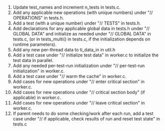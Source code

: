 1.  Update test_names and increment n_tests in tests.c.
2.  Add any applicable new operations (with unique numbers) under "// OPERATIONS" in tests.h.
3.  Add a test (with a unique number) under "// TESTS" in tests.h.
4.  Add declarations for any applicable global data in tests.h under "// GLOBAL DATA" and initialize as needed under "// GLOBAL DATA" in tests.c, (or in tests_multi() in tests.c, if the initialization depends on runtime parameters).
5.  Add any new per-thread data to ti_data_in in util.h
6.  Add a test case under "// initialize test data" in worker.c to initialize the test data in parallel.
7.  Add any needed per-test-run initialization under "// per-test-run initialization" in worker.c.
8.  Add a test case under "// warm the cache" in worker.c.
9.  Add cases for new operations under "// enter critical section" in worker.c.
10. Add cases for new operations under "// critical section body" (if applicable) in worker.c.
11. Add cases for new operations under "// leave critical section" in worker.c.
12. If parent needs to do some checking/work after each run, add a test case under "// if applicable, check results of run and reset test state" in tests.c

